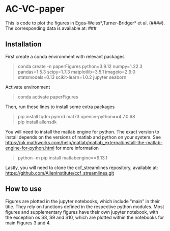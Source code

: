 # AC-VC-paper
This is code to plot the figures in Egea-Weiss*,Turner-Bridger* et al. (####).  
The corresponding data is available at: ###

## Installation
First create a conda environment with relevant packages

> conda create -n paperFigures python=3.9.12 numpy=1.22.3 pandas=1.5.3 scipy=1.7.3 matplotlib=3.5.1 imageio=2.9.0 statsmodels=0.13 scikit-learn=1.0.2 jupyter seaborn  

Activate environment  

> conda activate paperFigures  

Then, run these lines to install some extra packages  

> pip install tqdm pynrrd mat73 opencv-python==4.7.0.68  
> pip install allensdk

You will need to install the matlab engine for python. The exact version to install depends on the versions of matlab and python on your system. See https://uk.mathworks.com/help/matlab/matlab_external/install-the-matlab-engine-for-python.html for more information  

> python -m pip install matlabengine==9.13.1

Lastly, you will need to clone the ccf_streamlines repository, available at: https://github.com/AllenInstitute/ccf_streamlines.git  

## How to use
Figures are plotted in the jupyter notebooks, which include "main" in their title. They rely on functions defined in the respective python modules. Most figures and supplementary figures have their own jupyter notebook, with the exception os S8, S9 and S10, which are plotted within the notebooks for main Figures 3 and 4. 

